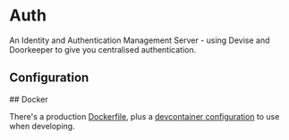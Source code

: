 # Auth

An Identity and Authentication Management Server - using Devise and Doorkeeper to give you centralised authentication.

## Configuration



## Docker

There's a production [Dockerfile](/Dockerfile), plus a [devcontainer configuration](/.devcontainer/devcontainer.json) to use when developing.  



